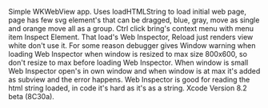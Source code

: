 Simple WKWebView app.
Uses loadHTMLString to load initial web page, page has few svg element's that can be dragged, 
blue, gray, move as single and  orange move all as a group. Ctrl click bring's context menu with menu item Inspect Element.
That load's Web Inspector, Reload just renders view white don't use it. For some reason debugger gives Window warning when loading Web Inspector when window is resized to max size 800x600, so don't resize to max before loading Web Inspector.
When window is small Web Inspector open's in own window and when window is at max it's added as subview and the error happens.
Web Inspector is good for reading the html string loaded, in code it's hard as it's as a string.
Xcode Version 8.2 beta (8C30a).
